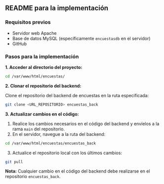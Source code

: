 ## README para la implementación

### Requisitos previos

* Servidor web Apache
* Base de datos MySQL (específicamente `encuestasdb` en el servidor)
* GitHub

### Pasos para la implementación

**1. Acceder al directorio del proyecto:**

```bash
cd /var/www/html/encuestas/
```

**2. Clonar el repositorio del backend:**

Clone el repositorio del backend de encuestas en la ruta especificada:

```bash
git clone <URL_REPOSITORIO> encuestas_back
```

**3. Actualizar cambios en el código:**

1. Realice los cambios necesarios en el código del backend y envíelos a la rama `main` del repositorio.
2. En el servidor, navegue a la ruta del backend:

```bash
cd /var/www/html/encuestas/encuestas_back
```

3. Actualice el repositorio local con los últimos cambios:

```bash
git pull
```

**Nota:** Cualquier cambio en el código del backend debe realizarse en el repositorio `encuestas_back`.
